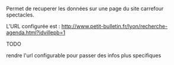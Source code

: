 Permet de recuperer les données sur une page du site carrefour spectacles.

L'URL configurée est : http://www.petit-bulletin.fr/lyon/recherche-agenda.html?idvillepb=1

TODO

rendre l'url configurable pour passer des infos plus specifiques
